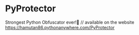 # PyProtector
Strongest Python Obfuscator ever!💪 // available on the website https://hamutan86.pythonanywhere.com/PyProtector
